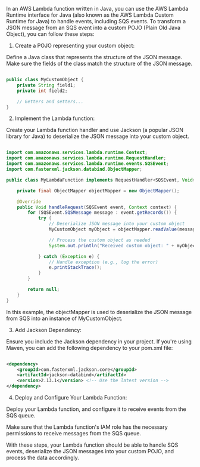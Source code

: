 In an AWS Lambda function written in Java, you can use the AWS Lambda Runtime interface for Java (also known as the AWS Lambda Custom Runtime for Java) to handle events, including SQS events. To transform a JSON message from an SQS event into a custom POJO (Plain Old Java Object), you can follow these steps:

1. Create a POJO representing your custom object:

Define a Java class that represents the structure of the JSON message. Make sure the fields of the class match the structure of the JSON message.

```java

public class MyCustomObject {
    private String field1;
    private int field2;

    // Getters and setters...
}
```

2. Implement the Lambda function:

Create your Lambda function handler and use Jackson (a popular JSON library for Java) to deserialize the JSON message into your custom object.

```java

import com.amazonaws.services.lambda.runtime.Context;
import com.amazonaws.services.lambda.runtime.RequestHandler;
import com.amazonaws.services.lambda.runtime.events.SQSEvent;
import com.fasterxml.jackson.databind.ObjectMapper;

public class MyLambdaFunction implements RequestHandler<SQSEvent, Void> {

    private final ObjectMapper objectMapper = new ObjectMapper();

    @Override
    public Void handleRequest(SQSEvent event, Context context) {
        for (SQSEvent.SQSMessage message : event.getRecords()) {
            try {
                // Deserialize JSON message into your custom object
                MyCustomObject myObject = objectMapper.readValue(message.getBody(), MyCustomObject.class);

                // Process the custom object as needed
                System.out.println("Received custom object: " + myObject.getField1());

            } catch (Exception e) {
                // Handle exception (e.g., log the error)
                e.printStackTrace();
            }
        }

        return null;
    }
}
```

In this example, the objectMapper is used to deserialize the JSON message from SQS into an instance of MyCustomObject.

3. Add Jackson Dependency:

Ensure you include the Jackson dependency in your project. If you're using Maven, you can add the following dependency to your pom.xml file:

```xml

<dependency>
    <groupId>com.fasterxml.jackson.core</groupId>
    <artifactId>jackson-databind</artifactId>
    <version>2.13.1</version> <!-- Use the latest version -->
</dependency>
```

4. Deploy and Configure Your Lambda Function:

Deploy your Lambda function, and configure it to receive events from the SQS queue.

Make sure that the Lambda function's IAM role has the necessary permissions to receive messages from the SQS queue.

With these steps, your Lambda function should be able to handle SQS events, deserialize the JSON messages into your custom POJO, and process the data accordingly.